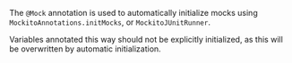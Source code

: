 The `@Mock` annotation is used to automatically initialize mocks using
`MockitoAnnotations.initMocks`, or `MockitoJUnitRunner`.

Variables annotated this way should not be explicitly initialized, as this will
be overwritten by automatic initialization.
